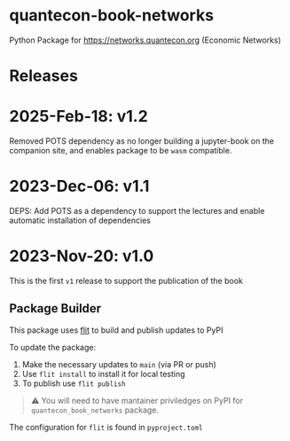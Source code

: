 # quantecon-book-networks

Python Package for https://networks.quantecon.org (Economic Networks)

# Releases

# 2025-Feb-18: v1.2

Removed POTS dependency as no longer building a jupyter-book on the companion site, and enables package to be `wasm` compatible. 

# 2023-Dec-06: v1.1

DEPS: Add POTS as a dependency to support the lectures and enable automatic installation of dependencies

# 2023-Nov-20: v1.0

This is the first `v1` release to support the publication of the book

## Package Builder

This package uses [flit]() to build and publish updates to PyPI

To update the package:

1. Make the necessary updates to `main` (via PR or push)
2. Use `flit install` to install it for local testing
3. To publish use `flit publish`

> :warning: You will need to have mantainer priviledges 
> on PyPI for `quantecon_book_networks` package.

The configuration for `flit` is found in `pyproject.toml`